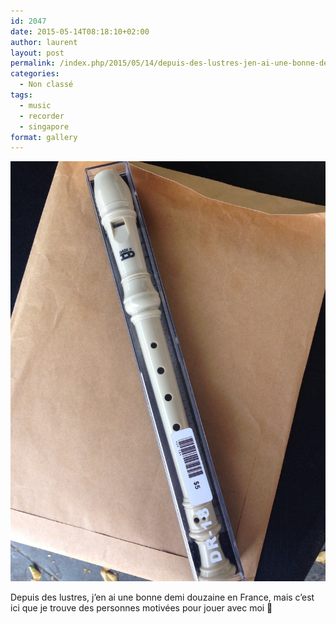 ```yaml
---
id: 2047
date: 2015-05-14T08:18:10+02:00
author: laurent
layout: post
permalink: /index.php/2015/05/14/depuis-des-lustres-jen-ai-une-bonne-demi/
categories:
  - Non classé
tags:
  - music
  - recorder
  - singapore
format: gallery
---
```

<img src="/images/2015/05/tumblr_nobz2aKCZ01uuvt0bo1_1280.jpg" />

Depuis des lustres, j&rsquo;en ai une bonne demi douzaine en France, mais c&rsquo;est ici que je trouve des personnes motivées pour jouer avec moi 🙂